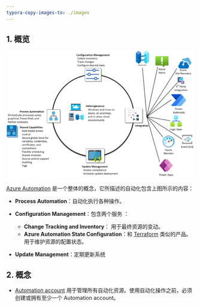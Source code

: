 ```yaml
---
typora-copy-images-to: ./images
---
```



## 1. 概览

![Azure Automation overview | Microsoft Learn](images/automation-overview.png)

[Azure Automation](https://learn.microsoft.com/en-us/azure/automation/overview) 是一个整体的概念，它所描述的自动化包含上图所示的内容：

- **Process Automation**：自动化执行各种操作。
- **Configuration Management**：包含两个服务 ：
  - **Change Tracking and Inventory**： 用于最终资源的变动。
  - **Azure Automation State Configuration**：和 [Terraform](https://en.wikipedia.org/wiki/Terraform_(software)) 类似的产品。用于维护资源的配置状态。

- **Update Management**：定期更新系统

## 2. 概念

- [Automation account](https://learn.microsoft.com/en-us/azure/automation/automation-security-overview) 用于管理所有自动化资源。使用自动化操作之前，必须创建或拥有至少一个 Automation account。